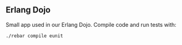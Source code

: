 ## Erlang Dojo

Small app used in our Erlang Dojo. Compile code and run tests with:

    ./rebar compile eunit
